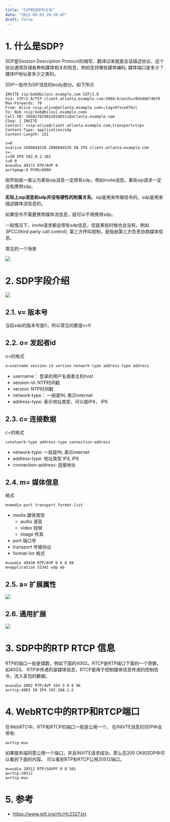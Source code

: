 ```yaml
---
title: "SIP和SDP的关系"
date: "2022-09-03 20:36:45"
draft: false
---
```


# 1. 什么是SDP?

SDP是Session Description Protocol的缩写，翻译过来就是会话描述协议，这个协议通常存储各种和媒体相关的信息，例如支持哪些媒体编码, 媒体端口是多少？媒体IP地址是多少之类的。

SDP一般作为SIP消息的body部分。如下所示

```
INVITE sip:bob@biloxi.example.com SIP/2.0
Via: SIP/2.0/TCP client.atlanta.example.com:5060;branch=z9hG4bK74bf9
Max-Forwards: 70
From: Alice <sip:alice@atlanta.example.com>;tag=9fxced76sl
To: Bob <sip:bob@biloxi.example.com>
Call-ID: 3848276298220188511@atlanta.example.com
CSeq: 1 INVITE
Contact: <sip:alice@client.atlanta.example.com;transport=tcp>
Content-Type: application/sdp
Content-Length: 151

v=0
o=alice 2890844526 2890844526 IN IP4 client.atlanta.example.com
s=-
c=IN IP4 192.0.2.101
t=0 0
m=audio 49172 RTP/AVP 0
a=rtpmap:0 PCMU/8000
```

刚开始我一直认为某些sip消息一定带有sdp，例如invite消息。某些sip请求一定没有携带sdp。

**实际上sip消息和sdp并没有硬性的附属关系**。sip是用来传输信令的，sdp是用来描述媒体流信息的。

如果信令不需要携带媒体流信息，就可以不用携带sdp。

一般情况下，invite请求都会带有sdp信息，但是某些时候也会没有。例如3PCC(third party call control), 第三方呼叫控制，是指由第三方负责协商媒体信息。

常见的一个场景

![](2022-09-03-20-39-11.png)

# 2. SDP字段介绍

![](2022-09-03-20-51-47.png)

## 2.1. v= 版本号
当前sdp的版本号是0，所以常见的都是v=0

## 2.2. o= 发起者id

o=的格式

```js
o=username session-id version network-type address-type address
```

- username： 登录的用户名或者主机host
- session-id: NTP时间戳
- version: NTP时间戳
- network-type： 一般是IN, 表示internet
- address-type: 表示地址类型，可以是IP4， IP6

## 2.3. c= 连接数据
c=的格式

```
c=network-type address-type connection-address
```

- network-type: 一般是IN, 表示internet
- address-type: 地址类型 IP4, IP6
- connection-address: 连接地址

## 2.4. m= 媒体信息
格式
```
m=media port transport format-list
```
- media 媒体类型
  - audio 语音
  - video 视频
  - image 传真
- port 端口号
- transport 传输协议
- format-list 格式

```
m=audio 49430 RTP/AVP 0 6 8 99
m=application 52341 udp wb
```

## 2.5. a= 扩展属性

![](2022-09-03-20-54-25.png)

## 2.6. 通用扩展

![](2022-09-03-20-54-49.png)


# 3. SDP中的RTP RTCP 信息
RTP的端口一般是偶数，例如下面的4002。RTCP是RTP端口下面的一个奇数，如4003。
RTP中传递的是媒体信息，RTCP是用于控制媒体信息传递的控制信令，流入丢包的数据。

```
m=audio 4002 RTP/AVP 104 3 0 8 96
a=rtcp:4003 IN IP4 192.168.1.5
```

# 4. WebRTC中的RTP和RTCP端口
在WebRTC中，RTP和RTCP的端口一般是公用一个。
在INIVTE消息的SDP中会带有:
```
a=rtcp-mux
```
如果服务端同意公用一个端口，并且INVITE请求成功，那么在200 OK的SDP中可以看到下面的内容。
可以看到RTP和RTCP公用20512端口。
```
m=audio 20512 RTP/SAVPF 0 8 101
a=rtcp:20512
a=rtcp-mux
```



# 5. 参考

- https://www.ietf.org/rfc/rfc2327.txt

